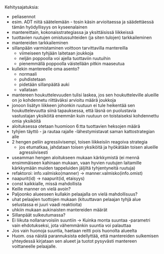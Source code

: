 Kehitysajatuksia:
- peliasennot
- esim. ADT niitä säätelemään - tosin käsin arvioitaessa ja säädettäessä tämän hyödyllisyys on kyseenalainen
- mantereittain, kokonaisstrategiassa ja yksittäisissä liikkeissä
- tuottavien ruutujen omistussuhteiden (ja siten tulojen) tarkkaileminen
- mantereiden tarkkaileminen
- sillanpään varmistaminen voittoon tarvittavilla mantereilla
  - viimeiseen tyhjään laitetaan joukkoja
  - neljän poppoolla voi ajella tuottaviin ruutuihin
  - pienemmällä poppoolla väistellään pitkin maaseutua
- kullekin mantereelle oma asento?
  - normaali
  - puhdistetaan
  - pidetään sillanpäätä auki
  - vallataan
- mantereen houkuttelevuuden tulisi laskea, jos sen houkutteleville alueille on jo kohdennetu riittäväksi arvioitu määrä joukkoja
- jonoon lisätyn liikkeen johonkin ruutuun ei tule heikentää sen houkuttelevuutta siinä tapauksessa, että läsnä on puolustavia vastustajan yksiköitä enemmän kuin ruutuun on toistaiseksi kohdennettu omia yksiköitä
- aloituksessa otetaan huomioon 6:tta tuottavien heksojen määrä
- tyhjien täyttö - ja rautaa rajalle -lähestymistavat saman kattostrategian alle
- 2 hengen peliin agressiivisempi, toisen liikkeisiin reagoiva strategia
  - jos etumatkaa, jahdataan toisen yksiköitä ja hyökätään toisen alueille agressiivisesti
- useamman hengen aloitukseen mukaan kärkkymistä (ei mennä ensimmäiseen kahinaan mukaan, vaan hyvien ruutujen laitamille kärkkymään muiden tappeluiden jäljiltä tyhjentyneitä ruutuja)
- refaktoroi: info.valmisko(manner) -> manner.valmisko(info.omist)
- naapurit(id) -> naapurit(id, etaisyys)
- const kaikkialle, missä mahdollista
- Keille manner on vielä avoin?
- Paljoonko alueeseen kullakin pelaajalla on vielä mahdollisuus?
- uhat pelaajien tuottojen mukaan (kituuttavan pelaajan tyhjä alue selustassa ei juuri vaadi reaktioita)
- uhkiin mukaan aukinaisten mantereiden määrät
- Sillanpäät sulkeutumassa?
- Ei liikuta nollanarvoisiin suuntiin -> Kuinka monta suuntaa -parametri vain ehdotukseksi, jota vähemmänkin suuntia voi palauttaa
- Jos vain huonoja suuntia, haetaan reitti pois huonolta alueelta
- Huom. osa näistä parannuksista edellyttää, että mantereiden sulkemisen yhteydessä kirjataan sen alueet ja tuotot pysyvästi mantereen voittaneelle pelaajalle.